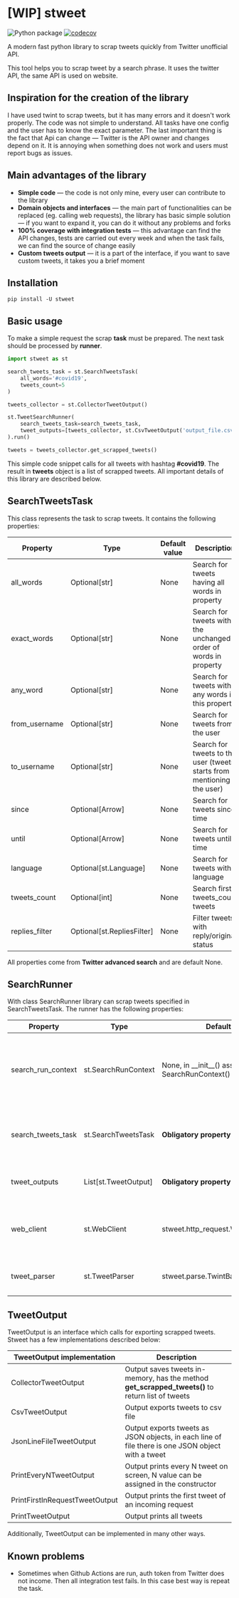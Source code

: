 # [WIP] stweet

![Python package](https://github.com/markowanga/stweet/workflows/Python%20package/badge.svg?branch=master)
[![codecov](https://codecov.io/gh/markowanga/stweet/branch/master/graph/badge.svg?token=1PV6VC8HRF)](https://codecov.io/gh/markowanga/stweet)


A modern fast python library to scrap tweets quickly from Twitter unofficial API.

This tool helps you to scrap tweet by a search phrase. It uses the twitter API, the same API is used on website.

## Inspiration for the creation of the library
I have used twint to scrap tweets, but it has many errors and it doesn't work properly. 
The code was not simple to understand. All tasks have one config and the user has to know the exact parameter.
The last important thing is the fact that Api can change — Twitter is the API owner and changes depend on it. 
It is annoying when something does not work and users must report bugs as issues.

## Main advantages of the library
 - **Simple code** — the code is not only mine, every user can contribute to the library
 - **Domain objects and interfaces** — the main part of functionalities can be replaced (eg. calling web requests),
   the library has basic simple solution — if you want to expand it, you can do it without any problems and forks
 - **100% coverage with integration tests** — this advantage can find the API changes, 
   tests are carried out every week and when the task fails, we can find the source of change easily
 - **Custom tweets output** — it is a part of the interface, if you want to save custom tweets, 
   it takes you a brief moment
   
## Installation
```shell script
pip install -U stweet
```

## Basic usage
To make a simple request the scrap **task** must be prepared. The next task should be processed by **runner**.
```python
import stweet as st

search_tweets_task = st.SearchTweetsTask(
    all_words='#covid19',
    tweets_count=5
)

tweets_collector = st.CollectorTweetOutput()

st.TweetSearchRunner(
    search_tweets_task=search_tweets_task,
    tweet_outputs=[tweets_collector, st.CsvTweetOutput('output_file.csv')]
).run()

tweets = tweets_collector.get_scrapped_tweets()
```
This simple code snippet calls for all tweets with hashtag **#covid19**.
The result in **tweets** object is a list of scrapped tweets. 
All important details of this library are described below.

## SearchTweetsTask
This class represents the task to scrap tweets. It contains the following properties:

|Property|Type|Default value|Description|
|---|---|---|---|
|all_words|Optional[str]|None|Search for tweets having all words in property|
|exact_words|Optional[str]|None|Search for tweets with the unchanged order of words in property|
|any_word|Optional[str]|None|Search for tweets with any words in this property|
|from_username|Optional[str]|None|Search for tweets from the user|
|to_username|Optional[str]|None|Search for tweets to the user (tweets starts from mentioning the user)|
|since|Optional[Arrow]|None|Search for tweets since time|
|until|Optional[Arrow]|None|Search for tweets until time|
|language|Optional[st.Language]|None|Search for tweets with language|
|tweets_count|Optional[int]|None|Search first tweets_count tweets|
|replies_filter|Optional[st.RepliesFilter]|None|Filter tweets with reply/original status|

All properties come from **Twitter advanced search** and are default None.

## SearchRunner
With class SearchRunner library can scrap tweets specified in SearchTweetsTask.
The runner has the following properties:

|Property|Type|Default value|Description|
|---|---|---|---|
|search_run_context|st.SearchRunContext|None, in \_\_init\_\_() assign SearchRunContext()|Search context, contains all important properties to make the next request to Twitter|
|search_tweets_task|st.SearchTweetsTask|**Obligatory property**|Property specifies which tweets should be downloaded by the runner|
|tweet_outputs|List[st.TweetOutput]|**Obligatory property**|List of objects to export downloaded tweets|
|web_client|st.WebClient|stweet.http_request.WebClientRequests|Implementation of a WebClient, can be replaced for custom implementation|
|tweet_parser|st.TweetParser|stweet.parse.TwintBasedTweetParser|Parser of tweets from web API response|

## TweetOutput
TweetOutput is an interface which calls for exporting scrapped tweets. 
Stweet has a few implementations described below:

|TweetOutput implementation|Description|
|---|---|
|CollectorTweetOutput|Output saves tweets in-memory, has the method **get_scrapped_tweets()** to return list of tweets|
|CsvTweetOutput|Output exports tweets to csv file|
|JsonLineFileTweetOutput|Output exports tweets as JSON objects, in each line of file there is one JSON object with a tweet|
|PrintEveryNTweetOutput|Output prints every N tweet on screen, N value can be assigned in the constructor|
|PrintFirstInRequestTweetOutput|Output prints the first tweet of an incoming request|
|PrintTweetOutput|Output prints all tweets|

Additionally, TweetOutput can be implemented in many other ways.

## Known problems
 - Sometimes when Github Actions are run, auth token from Twitter does not income. 
   Then all integration test fails. In this case best way is repeat the task.
